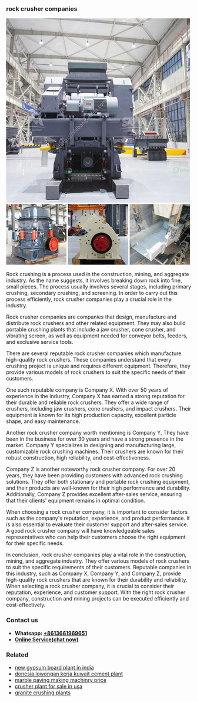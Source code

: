 <h3>rock crusher companies</h3><img src='1708498270.jpg' alt=''><p>Rock crushing is a process used in the construction, mining, and aggregate industry. As the name suggests, it involves breaking down rock into fine, small pieces. The process usually involves several stages, including primary crushing, secondary crushing, and screening. In order to carry out this process efficiently, rock crusher companies play a crucial role in the industry.</p><p>Rock crusher companies are companies that design, manufacture and distribute rock crushers and other related equipment. They may also build portable crushing plants that include a jaw crusher, cone crusher, and vibrating screen, as well as equipment needed for conveyor belts, feeders, and exclusive service tools.</p><p>There are several reputable rock crusher companies which manufacture high-quality rock crushers. These companies understand that every crushing project is unique and requires different equipment. Therefore, they provide various models of rock crushers to suit the specific needs of their customers.</p><p>One such reputable company is Company X. With over 50 years of experience in the industry, Company X has earned a strong reputation for their durable and reliable rock crushers. They offer a wide range of crushers, including jaw crushers, cone crushers, and impact crushers. Their equipment is known for its high production capacity, excellent particle shape, and easy maintenance.</p><p>Another rock crusher company worth mentioning is Company Y. They have been in the business for over 30 years and have a strong presence in the market. Company Y specializes in designing and manufacturing large, customizable rock crushing machines. Their crushers are known for their robust construction, high reliability, and cost-effectiveness.</p><p>Company Z is another noteworthy rock crusher company. For over 20 years, they have been providing customers with advanced rock crushing solutions. They offer both stationary and portable rock crushing equipment, and their products are well-known for their high performance and durability. Additionally, Company Z provides excellent after-sales service, ensuring that their clients' equipment remains in optimal condition.</p><p>When choosing a rock crusher company, it is important to consider factors such as the company's reputation, experience, and product performance. It is also essential to evaluate their customer support and after-sales service. A good rock crusher company will have knowledgeable sales representatives who can help their customers choose the right equipment for their specific needs.</p><p>In conclusion, rock crusher companies play a vital role in the construction, mining, and aggregate industry. They offer various models of rock crushers to suit the specific requirements of their customers. Reputable companies in this industry, such as Company X, Company Y, and Company Z, provide high-quality rock crushers that are known for their durability and reliability. When selecting a rock crusher company, it is crucial to consider their reputation, experience, and customer support. With the right rock crusher company, construction and mining projects can be executed efficiently and cost-effectively.</p><h3>Contact us</h3><ul><li><strong>Whatsapp:&nbsp;<a href="https://wa.me/8613661969651">+8613661969651</a></strong></li><li><a href="https://swt.shibang-china.com/?git&amp;zhl&amp;rock crusher companies"><strong>Online Service(chat now)</strong></a></li></ul><h3>Related</h3><ul><li><a href='new gypsum board plant in india.md'>new gypsum board plant in india</a></li><li><a href='donesia lowongan kerja kuwait cement plant.md'>donesia lowongan kerja kuwait cement plant</a></li><li><a href='marble paving making machinry price.md'>marble paving making machinry price</a></li><li><a href='crusher plant for sale in usa.md'>crusher plant for sale in usa</a></li><li><a href='granite crushing plants.md'>granite crushing plants</a></li></ul>